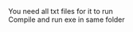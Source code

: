You need all txt files for it to run                                                                                                                                                                                    
Compile and run exe in same folder
